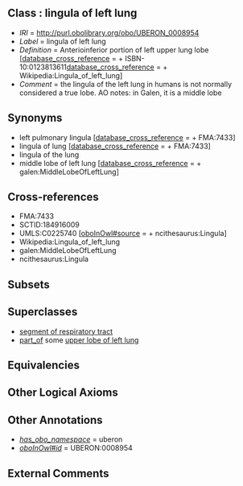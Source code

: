
## Class : lingula of left lung

 * *IRI* = http://purl.obolibrary.org/obo/UBERON_0008954
 * *Label* = lingula of left lung
 * *Definition* = Anterioinferior portion of left upper lung lobe [[database_cross_reference](../../ef/oboInOwl#hasDbXref.md) =  + ISBN-10:0123813611[database_cross_reference](../../ef/oboInOwl#hasDbXref.md) =  + Wikipedia:Lingula_of_left_lung]
 * *Comment* = the lingula of the left lung in humans is not normally considered a true lobe. AO notes: in Galen, it is a middle lobe

## Synonyms

 * left pulmonary lingula [[database_cross_reference](../../ef/oboInOwl#hasDbXref.md) =  + FMA:7433]
 * lingula of lung [[database_cross_reference](../../ef/oboInOwl#hasDbXref.md) =  + FMA:7433]
 * lingula of the lung
 * middle lobe of left lung [[database_cross_reference](../../ef/oboInOwl#hasDbXref.md) =  + galen:MiddleLobeOfLeftLung]

## Cross-references

 * FMA:7433
 * SCTID:184916009
 * UMLS:C0225740 [[oboInOwl#source](../../ce/oboInOwl#source.md) =  + ncithesaurus:Lingula]
 * Wikipedia:Lingula_of_left_lung
 * galen:MiddleLobeOfLeftLung
 * ncithesaurus:Lingula

## Subsets


## Superclasses

 * [segment of respiratory tract](../../UBERON/72/UBERON_0000072.md)
 * [part_of](../../BFO/50/BFO_0000050.md) some [upper lobe of left lung](../../UBERON/52/UBERON_0008952.md)

## Equivalencies


## Other Logical Axioms


## Other Annotations

 * *[has_obo_namespace](../../ce/oboInOwl#hasOBONamespace.md)* = uberon
 * *[oboInOwl#id](../../id/oboInOwl#id.md)* = UBERON:0008954

## External Comments

